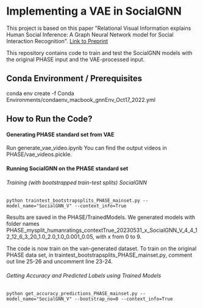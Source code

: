 
# Implementing a VAE in SocialGNN


This project is based on this paper "Relational Visual Information explains Human Social Inference: A Graph Neural Network model for Social Interaction Recognition". [Link to Preprint](https://psyarxiv.com/5cuyr)

This repository contains code to train and test the SocialGNN models with the original PHASE input and the VAE-processed input.


## Conda Environment / Prerequisites
conda env create -f Conda Environments/condaenv_macbook_gnnEnv_Oct17_2022.yml

## How to Run the Code?

#### Generating PHASE standard set from VAE
Run generate_vae_video.ipynb
You can find the output videos in PHASE/vae_videos.pickle.

#### Running SocialGNN on the PHASE standard set

###### Training (with bootstrapped train-test splits) SocialGNN 
  ```
  python traintest_bootstrapsplits_PHASE_mainset.py --model_name="SocialGNN_V" --context_info=True
  ```
Results are saved in the PHASE/TrainedModels. We generated models with folder names PHASE_mysplit_humanratings_contextTrue_20230531_x_SocialGNN_V_4_4_12_12_6_3_20_1.0_2.0_1.0_0.001_0.05, with x from 0 to 9.

The code is now train on the van-generated dataset. To train on the original PHASE data set, in traintest_bootstrapsplits_PHASE_mainset.py, comment out line 25-26 and uncomment line 23-24. 

###### Getting Accuracy and Predicted Labels using Trained Models
  ```
  python get_accuracy_predictions_PHASE_mainset.py --model_name="SocialGNN_V" --bootstrap_no=0 --context_info=True
  ```